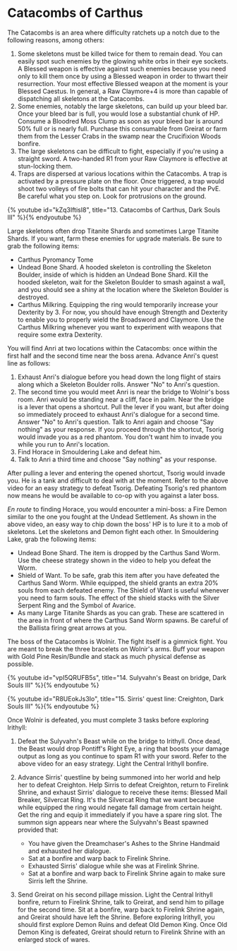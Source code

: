 # Catacombs of Carthus

The Catacombs is an area where difficulty ratchets up a notch due to the
following reasons, among others:

1. Some skeletons must be killed twice for them to remain dead. You can easily
   spot such enemies by the glowing white orbs in their eye sockets. A Blessed
   weapon is effective against such enemies because you need only to kill them
   once by using a Blessed weapon in order to thwart their resurrection. Your
   most effective Blessed weapon at the moment is your Blessed Caestus. In
   general, a Raw Claymore+4 is more than capable of dispatching all skeletons
   at the Catacombs.
1. Some enemies, notably the large skeletons, can build up your bleed bar. Once
   your bleed bar is full, you would lose a substantial chunk of HP. Consume a
   Bloodred Moss Clump as soon as your bleed bar is around 50% full or is nearly
   full. Purchase this consumable from Greirat or farm them from the Lesser
   Crabs in the swamp near the Crucifixion Woods bonfire.
1. The large skeletons can be difficult to fight, especially if you're using a
   straight sword. A two-handed R1 from your Raw Claymore is effective at
   stun-locking them.
1. Traps are dispersed at various locations within the Catacombs. A trap is
   activated by a pressure plate on the floor. Once triggered, a trap would
   shoot two volleys of fire bolts that can hit your character and the PvE. Be
   careful what you step on. Look for protrusions on the ground.

{% youtube id="kZq3IftisI8", title="13. Catacombs of Carthus, Dark Souls III" %}{% endyoutube %}

Large skeletons often drop Titanite Shards and sometimes Large Titanite Shards.
If you want, farm these enemies for upgrade materials. Be sure to grab the
following items:

-   Carthus Pyromancy Tome
-   Undead Bone Shard. A hooded skeleton is controlling the Skeleton Boulder,
    inside of which is hidden an Undead Bone Shard. Kill the hooded skeleton,
    wait for the Skeleton Boulder to smash against a wall, and you should see a
    shiny at the location where the Skeleton Boulder is destroyed.
-   Carthus Milkring. Equipping the ring would temporarily increase your
    Dexterity by 3. For now, you should have enough Strength and Dexterity to
    enable you to properly wield the Broadsword and Claymore. Use the Carthus
    Milkring whenever you want to experiment with weapons that require some
    extra Dexterity.

You will find Anri at two locations within the Catacombs: once within the first
half and the second time near the boss arena. Advance Anri's quest line as
follows:

1. Exhaust Anri's dialogue before you head down the long flight of stairs along
   which a Skeleton Boulder rolls. Answer "No" to Anri's question.
1. The second time you would meet Anri is near the bridge to Wolnir's boss room.
   Anri would be standing near a cliff, face in palm. Near the bridge is a lever
   that opens a shortcut. Pull the lever if you want, but after doing so
   immediately proceed to exhaust Anri's dialogue for a second time. Answer "No"
   to Anri's question. Talk to Anri again and choose "Say nothing" as your
   response. If you proceed through the shortcut, Tsorig would invade you as a
   red phantom. You don't want him to invade you while you run to Anri's
   location.
1. Find Horace in Smouldering Lake and defeat him.
1. Talk to Anri a third time and choose "Say nothing" as your response.

After pulling a lever and entering the opened shortcut, Tsorig would invade you.
He is a tank and difficult to deal with at the moment. Refer to the above video
for an easy strategy to defeat Tsorig. Defeating Tsorig's red phantom now means
he would be available to co-op with you against a later boss.

_En route_ to finding Horace, you would encounter a mini-boss: a Fire Demon
similar to the one you fought at the Undead Settlement. As shown in the above
video, an easy way to chip down the boss' HP is to lure it to a mob of
skeletons. Let the skeletons and Demon fight each other. In Smouldering Lake,
grab the following items:

-   Undead Bone Shard. The item is dropped by the Carthus Sand Worm. Use the
    cheese strategy shown in the video to help you defeat the Worm.
-   Shield of Want. To be safe, grab this item after you have defeated the
    Carthus Sand Worm. While equipped, the shield grants an extra 20% souls from
    each defeated enemy. The Shield of Want is useful whenever you need to farm
    souls. The effect of the shield stacks with the Silver Serpent Ring and the
    Symbol of Avarice.
-   As many Large Titanite Shards as you can grab. These are scattered in the
    area in front of where the Carthus Sand Worm spawns. Be careful of the
    Ballista firing great arrows at you.

The boss of the Catacombs is Wolnir. The fight itself is a gimmick fight. You
are meant to break the three bracelets on Wolnir's arms. Buff your weapon with
Gold Pine Resin/Bundle and stack as much physical defense as possible.

{% youtube id="vpI5QRUFB5s", title="14. Sulyvahn's Beast on bridge, Dark Souls III" %}{% endyoutube %}

{% youtube id="R8UEokJs3Io", title="15. Sirris' quest line: Creighton, Dark Souls III" %}{% endyoutube %}

Once Wolnir is defeated, you must complete 3 tasks before exploring Irithyll:

1. Defeat the Sulyvahn's Beast while on the bridge to Irithyll. Once dead, the
   Beast would drop Pontiff's Right Eye, a ring that boosts your damage output
   as long as you continue to spam R1 with your sword. Refer to the above video
   for an easy strategy. Light the Central Irithyll bonfire.
1. Advance Sirris' questline by being summoned into her world and help her to
   defeat Creighton. Help Sirris to defeat Creighton, return to Firelink Shrine,
   and exhaust Sirris' dialogue to receive these items: Blessed Mail Breaker,
   Silvercat Ring. It's the Silvercat Ring that we want because while equipped
   the ring would negate fall damage from certain height. Get the ring and equip
   it immediately if you have a spare ring slot. The summon sign appears near
   where the Sulyvahn's Beast spawned provided that:

    - You have given the Dreamchaser's Ashes to the Shrine Handmaid and
      exhausted her dialogue.
    - Sat at a bonfire and warp back to Firelink Shrine.
    - Exhausted Sirris' dialogue while she was at Firelink Shrine.
    - Sat at a bonfire and warp back to Firelink Shrine again to make sure
      Sirris left the Shrine.

1. Send Greirat on his second pillage mission. Light the Central Irithyll
   bonfire, return to Firelink Shrine, talk to Greirat, and send him to pillage
   for the second time. Sit at a bonfire, warp back to Firelink Shrine again,
   and Greirat should have left the Shrine. Before exploring Irithyll, you
   should first explore Demon Ruins and defeat Old Demon King. Once Old Demon
   King is defeated, Greirat should return to Firelink Shrine with an enlarged
   stock of wares.
